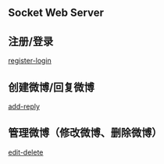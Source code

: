 Socket Web Server
-----------------

注册/登录
---------
[register-login](http://129.28.189.207/static/paper/注册-登录.gif)

创建微博/回复微博
-----------------
[add-reply](http://129.28.189.207/static/paper/发微博-评论.gif)

管理微博（修改微博、删除微博）
------------------------------
[edit-delete](http://129.28.189.207/static/paper/修改-删除.gif)

